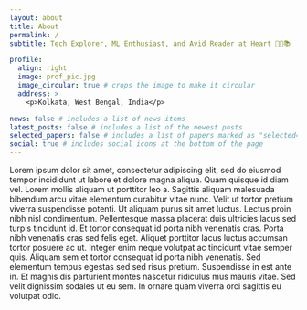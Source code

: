 ```yaml
---
layout: about
title: About
permalink: /
subtitle: Tech Explorer, ML Enthusiast, and Avid Reader at Heart 🚀🤖📚

profile:
  align: right
  image: prof_pic.jpg
  image_circular: true # crops the image to make it circular
  address: >
    <p>Kolkata, West Bengal, India</p>

news: false # includes a list of news items
latest_posts: false # includes a list of the newest posts
selected_papers: false # includes a list of papers marked as "selected={true}"
social: true # includes social icons at the bottom of the page
---
```


Lorem ipsum dolor sit amet, consectetur adipiscing elit, sed do eiusmod tempor incididunt ut labore et dolore magna aliqua. Quam quisque id diam vel. Lorem mollis aliquam ut porttitor leo a. Sagittis aliquam malesuada bibendum arcu vitae elementum curabitur vitae nunc. Velit ut tortor pretium viverra suspendisse potenti. Ut aliquam purus sit amet luctus. Lectus proin nibh nisl condimentum. Pellentesque massa placerat duis ultricies lacus sed turpis tincidunt id. Et tortor consequat id porta nibh venenatis cras. Porta nibh venenatis cras sed felis eget. Aliquet porttitor lacus luctus accumsan tortor posuere ac ut. Integer enim neque volutpat ac tincidunt vitae semper quis. Aliquam sem et tortor consequat id porta nibh venenatis. Sed elementum tempus egestas sed sed risus pretium. Suspendisse in est ante in. Et magnis dis parturient montes nascetur ridiculus mus mauris vitae. Sed velit dignissim sodales ut eu sem. In ornare quam viverra orci sagittis eu volutpat odio.
